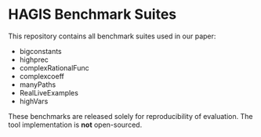 # HAGIS Benchmark Suites
This repository contains all benchmark suites used in our paper:
- bigconstants
- highprec
- complexRationalFunc
- complexcoeff
- manyPaths
- RealLiveExamples
- highVars

These benchmarks are released solely for reproducibility of evaluation.
The tool implementation is **not** open-sourced.

